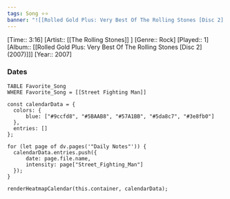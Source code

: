 ```yaml
---
tags: Song ⭐⭐ 
banner: "![[Rolled Gold Plus: Very Best Of The Rolling Stones [Disc 2] (2007).jpg]]"
---
```

[Time:: 3:16]
[Artist:: [[The Rolling Stones]] ]
[Genre:: Rock]
[Played:: 1]
[Album:: [[Rolled Gold Plus: Very Best Of The Rolling Stones [Disc 2] (2007)]]]
[Year:: 2007]
### Dates
````dataview
TABLE Favorite_Song
WHERE Favorite_Song = [[Street Fighting Man]]
````
  ```dataviewjs
const calendarData = { 
	colors: { 
		blue: ["#9ccfd8", "#5BAAB8", "#57A1BB", "#5da8c7", "#3e8fb0"] 
	}, 
	entries: [] 
}; 

for (let page of dv.pages('"Daily Notes"')) { 
	calendarData.entries.push({ 
		date: page.file.name, 
		intensity: page["Street_Fighting_Man"]
	}); 
} 

renderHeatmapCalendar(this.container, calendarData);
```
